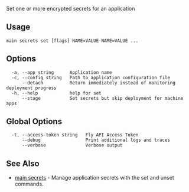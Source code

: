 Set one or more encrypted secrets for an application

## Usage
~~~
main secrets set [flags] NAME=VALUE NAME=VALUE ...
~~~

## Options

~~~
  -a, --app string      Application name
  -c, --config string   Path to application configuration file
      --detach          Return immediately instead of monitoring deployment progress
  -h, --help            help for set
      --stage           Set secrets but skip deployment for machine apps
~~~

## Global Options

~~~
  -t, --access-token string   Fly API Access Token
      --debug                 Print additional logs and traces
      --verbose               Verbose output
~~~

## See Also

* [main secrets](/docs/flyctl/main-secrets/)	 - Manage application secrets with the set and unset commands.

